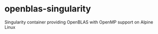 # openblas-singularity
Singularity container providing OpenBLAS with OpenMP support on Alpine Linux
